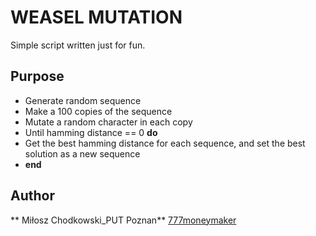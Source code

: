 # WEASEL MUTATION
Simple script written just for fun.

Purpose
-----
* Generate random sequence
* Make a 100 copies of the sequence
* Mutate a random character in each copy
* Until hamming distance == 0 **do** 
* 	Get the best hamming distance for each sequence, and set the best solution as a new sequence 
* **end**

Author
-----
** Miłosz Chodkowski_PUT Poznan** [777moneymaker](https://github.com/777moneymaker)

